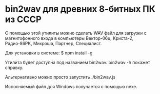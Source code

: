 bin2wav для древних 8-битных ПК из СССР
=======================================

С помощью этой утилиты можно сделать WAV файл для загрузки 
с магнитофонного входа в компьютеры Вектор-06ц, Криста-2, Радио-86РК, 
Микроша, Партнер, Специалист. 

Для установки в системе:
$ npm install -g

Утилита будет доступна под названием bin2wav. bin2wav -h покажет справку.

Альтернативно можно просто запустить ./bin2wav.js

Исполняемый файл для Windows получается с помощью nexe.
